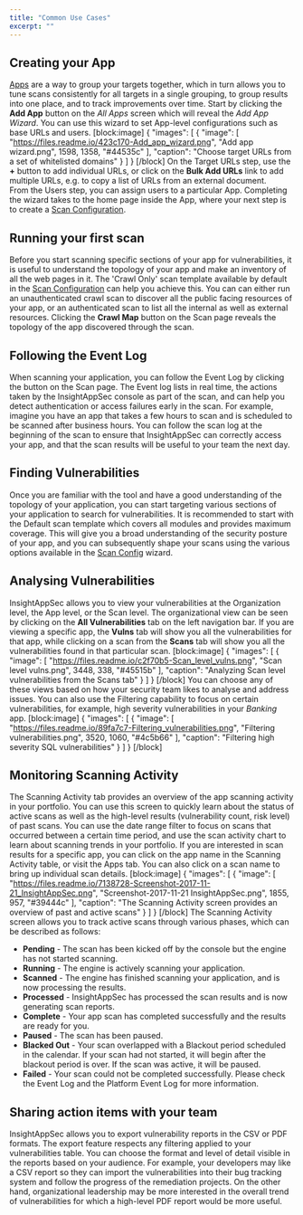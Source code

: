 ```yaml
---
title: "Common Use Cases"
excerpt: ""
---
```

## Creating your App

[Apps](doc:concepts#section-apps) are a way to group your targets together, which in turn allows you to tune scans consistently for all targets in a single grouping, to group results into one place, and to track improvements over time. Start by clicking the **Add App** button on the *All Apps* screen which will reveal the *Add App Wizard*. You can use this wizard to set App-level configurations such as base URLs and users.
[block:image]
{
  "images": [
    {
      "image": [
        "https://files.readme.io/423c170-Add_app_wizard.png",
        "Add app wizard.png",
        1598,
        1358,
        "#44535c"
      ],
      "caption": "Choose target URLs from a set of whitelisted domains"
    }
  ]
}
[/block]
On the Target URLs step, use the **+** button to add individual URLs, or click on the **Bulk Add URLs** link to add multiple URLs, e.g. to copy a list of URLs from an external document.  
From the Users step, you can assign users to a particular App. 
Completing the wizard takes to the home page inside the App, where your next step is to create a [Scan Configuration](doc:scan-configuration).

## Running your first scan

Before you start scanning specific sections of your app for vulnerabilities, it is useful to understand the topology of your app and make an inventory of all the web pages in it. The 'Crawl Only' scan template available by default in the [Scan Configuration](doc:scan-configuration) can help you achieve this. You can can either run an unauthenticated crawl scan to discover all the public facing resources of your app, or an authenticated scan to list all the internal as well as external resources. Clicking the **Crawl Map** button on the Scan page reveals the topology of the app discovered through the scan. 

## Following the Event Log

When scanning your application, you can follow the Event Log by clicking the button on the Scan page. The Event log lists in real time, the actions taken by the InsightAppSec console as part of the scan, and can help you detect authentication or access failures early in the scan. 
For example, imagine you have an app that takes a few hours to scan and is scheduled to be scanned after business hours. You can follow the scan log at the beginning of the scan to ensure that InsightAppSec can correctly access your app, and that the scan results will be useful to your team the next day.

## Finding Vulnerabilities

Once you are familiar with the tool and have a good understanding of the topology of your application, you can start targeting various sections of your application to search for vulnerabilities. It is recommended to start with the Default scan template which covers all modules and provides maximum coverage. This will give you a broad understanding of the security posture of your app, and you can subsequently shape your scans using the various options available in the [Scan Config](doc:scan-configuration) wizard.

## Analysing Vulnerabilities

InsightAppSec allows you to view your vulnerabilities at the Organization level, the App level, or the Scan level. The organizational view can be seen by clicking on the **All Vulnerabilities** tab on the left navigation bar. If you are viewing a specific app, the **Vulns** tab will show you all the vulnerabilities for that app, while clicking on a scan from the **Scans** tab will show you all the vulnerabilities found in that particular scan. 
[block:image]
{
  "images": [
    {
      "image": [
        "https://files.readme.io/c2f70b5-Scan_level_vulns.png",
        "Scan level vulns.png",
        3448,
        338,
        "#45515b"
      ],
      "caption": "Analyzing Scan level vulnerabilities from the Scans tab"
    }
  ]
}
[/block]
You can choose any of these views based on how your security team likes to analyse and address issues. You can also use the Filtering capability to focus on certain vulnerabilities, for example, high severity vulnerabilities in your *Banking* app. 
[block:image]
{
  "images": [
    {
      "image": [
        "https://files.readme.io/89fa7c7-Filtering_vulnerabilities.png",
        "Filtering vulnerabilities.png",
        3520,
        1060,
        "#4c5b66"
      ],
      "caption": "Filtering high severity SQL vulnerabilities"
    }
  ]
}
[/block]
## Monitoring Scanning Activity

The Scanning Activity tab provides an overview of the app scanning activity in your portfolio. You can use this screen to quickly learn about the status of active scans as well as the high-level results (vulnerability count, risk level) of past scans. You can use the date range filter to focus on scans that occurred between a certain time period, and use the scan activity chart to learn about scanning trends in your portfolio. 
If you are interested in scan results for a specific app, you can click on the app name in the Scanning Activity table, or visit the Apps tab. You can also click on a scan name to bring up individual scan details. 
[block:image]
{
  "images": [
    {
      "image": [
        "https://files.readme.io/7138728-Screenshot-2017-11-21_InsightAppSec.png",
        "Screenshot-2017-11-21 InsightAppSec.png",
        1855,
        957,
        "#39444c"
      ],
      "caption": "The Scanning Activity screen provides an overview of past and active scans"
    }
  ]
}
[/block]
The Scanning Activity screen allows you to track active scans through various phases, which can be described as follows:

  * **Pending** - The scan has been kicked off by the console but the engine has not started scanning.
  * **Running** - The engine is actively scanning your application.
  * **Scanned** - The engine has finished scanning your application, and is now processing the results.
  * **Processed** - InsightAppSec has processed the scan results and is now generating scan reports.
  * **Complete** - Your app scan has completed successfully and the results are ready for you.
  * **Paused** - The scan has been paused.
  * **Blacked Out** - Your scan overlapped with a Blackout period scheduled in the calendar. If your scan had not started, it will begin after the blackout period is over. If the scan was active, it will be paused. 
  * **Failed** - Your scan could not be completed successfully. Please check the Event Log and the Platform Event Log for more information. 

## Sharing action items with your team

InsightAppSec allows you to export vulnerability reports in the CSV or PDF formats. The export feature respects any filtering applied to your vulnerabilities table. You can choose the format and level of detail visible in the reports based on your audience. For example, your developers may like a CSV report so they can import the vulnerabilities into their bug tracking system and follow the progress of the remediation projects. On the other hand, organizational leadership may be more interested in the overall trend of vulnerabilities for which a high-level PDF report would be more useful.